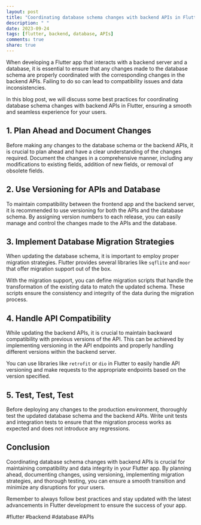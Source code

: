 ```yaml
---
layout: post
title: "Coordinating database schema changes with backend APIs in Flutter"
description: " "
date: 2023-09-24
tags: [flutter, backend, database, APIs]
comments: true
share: true
---
```


When developing a Flutter app that interacts with a backend server and a database, it is essential to ensure that any changes made to the database schema are properly coordinated with the corresponding changes in the backend APIs. Failing to do so can lead to compatibility issues and data inconsistencies.

In this blog post, we will discuss some best practices for coordinating database schema changes with backend APIs in Flutter, ensuring a smooth and seamless experience for your users.

## 1. Plan Ahead and Document Changes

Before making any changes to the database schema or the backend APIs, it is crucial to plan ahead and have a clear understanding of the changes required. Document the changes in a comprehensive manner, including any modifications to existing fields, addition of new fields, or removal of obsolete fields.

## 2. Use Versioning for APIs and Database

To maintain compatibility between the frontend app and the backend server, it is recommended to use versioning for both the APIs and the database schema. By assigning version numbers to each release, you can easily manage and control the changes made to the APIs and the database.

## 3. Implement Database Migration Strategies

When updating the database schema, it is important to employ proper migration strategies. Flutter provides several libraries like `sqflite` and `moor` that offer migration support out of the box.

With the migration support, you can define migration scripts that handle the transformation of the existing data to match the updated schema. These scripts ensure the consistency and integrity of the data during the migration process.

## 4. Handle API Compatibility

While updating the backend APIs, it is crucial to maintain backward compatibility with previous versions of the API. This can be achieved by implementing versioning in the API endpoints and properly handling different versions within the backend server.

You can use libraries like `retrofit` or `dio` in Flutter to easily handle API versioning and make requests to the appropriate endpoints based on the version specified.

## 5. Test, Test, Test

Before deploying any changes to the production environment, thoroughly test the updated database schema and the backend APIs. Write unit tests and integration tests to ensure that the migration process works as expected and does not introduce any regressions.

## Conclusion

Coordinating database schema changes with backend APIs is crucial for maintaining compatibility and data integrity in your Flutter app. By planning ahead, documenting changes, using versioning, implementing migration strategies, and thorough testing, you can ensure a smooth transition and minimize any disruptions for your users.

Remember to always follow best practices and stay updated with the latest advancements in Flutter development to ensure the success of your app.

#flutter #backend #database #APIs